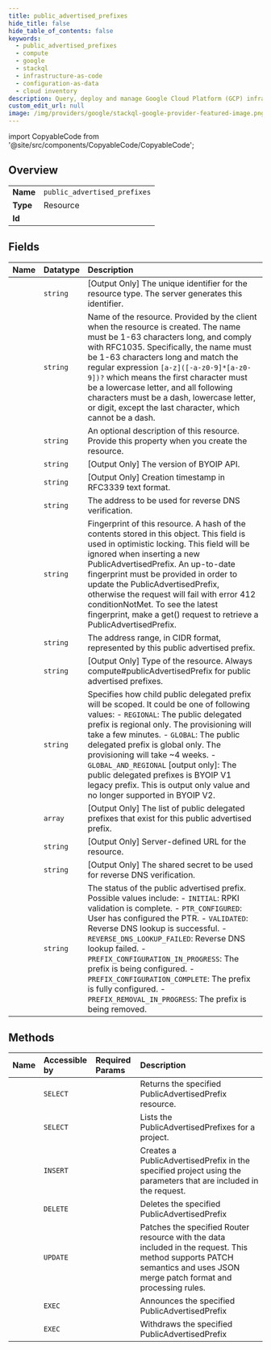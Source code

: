 ```yaml
---
title: public_advertised_prefixes
hide_title: false
hide_table_of_contents: false
keywords:
  - public_advertised_prefixes
  - compute
  - google    
  - stackql
  - infrastructure-as-code
  - configuration-as-data
  - cloud inventory
description: Query, deploy and manage Google Cloud Platform (GCP) infrastructure and resources using SQL
custom_edit_url: null
image: /img/providers/google/stackql-google-provider-featured-image.png
---
```


import CopyableCode from '@site/src/components/CopyableCode/CopyableCode';




## Overview
<table><tbody>
<tr><td><b>Name</b></td><td><code>public_advertised_prefixes</code></td></tr>
<tr><td><b>Type</b></td><td>Resource</td></tr>
<tr><td><b>Id</b></td><td><CopyableCode code="google.compute.public_advertised_prefixes" /></td></tr>
</tbody></table>

## Fields
| Name | Datatype | Description |
|:-----|:---------|:------------|
| <CopyableCode code="id" /> | `string` | [Output Only] The unique identifier for the resource type. The server generates this identifier. |
| <CopyableCode code="name" /> | `string` | Name of the resource. Provided by the client when the resource is created. The name must be 1-63 characters long, and comply with RFC1035. Specifically, the name must be 1-63 characters long and match the regular expression `[a-z]([-a-z0-9]*[a-z0-9])?` which means the first character must be a lowercase letter, and all following characters must be a dash, lowercase letter, or digit, except the last character, which cannot be a dash. |
| <CopyableCode code="description" /> | `string` | An optional description of this resource. Provide this property when you create the resource. |
| <CopyableCode code="byoipApiVersion" /> | `string` | [Output Only] The version of BYOIP API. |
| <CopyableCode code="creationTimestamp" /> | `string` | [Output Only] Creation timestamp in RFC3339 text format. |
| <CopyableCode code="dnsVerificationIp" /> | `string` | The address to be used for reverse DNS verification. |
| <CopyableCode code="fingerprint" /> | `string` | Fingerprint of this resource. A hash of the contents stored in this object. This field is used in optimistic locking. This field will be ignored when inserting a new PublicAdvertisedPrefix. An up-to-date fingerprint must be provided in order to update the PublicAdvertisedPrefix, otherwise the request will fail with error 412 conditionNotMet. To see the latest fingerprint, make a get() request to retrieve a PublicAdvertisedPrefix. |
| <CopyableCode code="ipCidrRange" /> | `string` | The address range, in CIDR format, represented by this public advertised prefix. |
| <CopyableCode code="kind" /> | `string` | [Output Only] Type of the resource. Always compute#publicAdvertisedPrefix for public advertised prefixes. |
| <CopyableCode code="pdpScope" /> | `string` | Specifies how child public delegated prefix will be scoped. It could be one of following values: - `REGIONAL`: The public delegated prefix is regional only. The provisioning will take a few minutes. - `GLOBAL`: The public delegated prefix is global only. The provisioning will take ~4 weeks. - `GLOBAL_AND_REGIONAL` [output only]: The public delegated prefixes is BYOIP V1 legacy prefix. This is output only value and no longer supported in BYOIP V2.  |
| <CopyableCode code="publicDelegatedPrefixs" /> | `array` | [Output Only] The list of public delegated prefixes that exist for this public advertised prefix. |
| <CopyableCode code="selfLink" /> | `string` | [Output Only] Server-defined URL for the resource. |
| <CopyableCode code="sharedSecret" /> | `string` | [Output Only] The shared secret to be used for reverse DNS verification. |
| <CopyableCode code="status" /> | `string` | The status of the public advertised prefix. Possible values include: - `INITIAL`: RPKI validation is complete. - `PTR_CONFIGURED`: User has configured the PTR. - `VALIDATED`: Reverse DNS lookup is successful. - `REVERSE_DNS_LOOKUP_FAILED`: Reverse DNS lookup failed. - `PREFIX_CONFIGURATION_IN_PROGRESS`: The prefix is being configured. - `PREFIX_CONFIGURATION_COMPLETE`: The prefix is fully configured. - `PREFIX_REMOVAL_IN_PROGRESS`: The prefix is being removed.  |
## Methods
| Name | Accessible by | Required Params | Description |
|:-----|:--------------|:----------------|:------------|
| <CopyableCode code="get" /> | `SELECT` | <CopyableCode code="project, publicAdvertisedPrefix" /> | Returns the specified PublicAdvertisedPrefix resource. |
| <CopyableCode code="list" /> | `SELECT` | <CopyableCode code="project" /> | Lists the PublicAdvertisedPrefixes for a project. |
| <CopyableCode code="insert" /> | `INSERT` | <CopyableCode code="project" /> | Creates a PublicAdvertisedPrefix in the specified project using the parameters that are included in the request. |
| <CopyableCode code="delete" /> | `DELETE` | <CopyableCode code="project, publicAdvertisedPrefix" /> | Deletes the specified PublicAdvertisedPrefix |
| <CopyableCode code="patch" /> | `UPDATE` | <CopyableCode code="project, publicAdvertisedPrefix" /> | Patches the specified Router resource with the data included in the request. This method supports PATCH semantics and uses JSON merge patch format and processing rules. |
| <CopyableCode code="announce" /> | `EXEC` | <CopyableCode code="project, publicAdvertisedPrefix" /> | Announces the specified PublicAdvertisedPrefix |
| <CopyableCode code="withdraw" /> | `EXEC` | <CopyableCode code="project, publicAdvertisedPrefix" /> | Withdraws the specified PublicAdvertisedPrefix |
